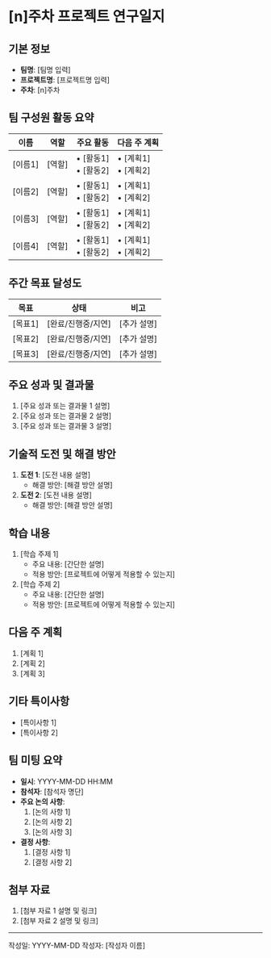 # [n]주차 프로젝트 연구일지

## 기본 정보

- **팀명**: [팀명 입력]
- **프로젝트명**: [프로젝트명 입력]
- **주차**: [n]주차

## 팀 구성원 활동 요약

| 이름    | 역할   | 주요 활동                | 다음 주 계획             |
| ------- | ------ | ------------------------ | ------------------------ |
| [이름1] | [역할] | • [활동1] <br> • [활동2] | • [계획1] <br> • [계획2] |
| [이름2] | [역할] | • [활동1] <br> • [활동2] | • [계획1] <br> • [계획2] |
| [이름3] | [역할] | • [활동1] <br> • [활동2] | • [계획1] <br> • [계획2] |
| [이름4] | [역할] | • [활동1] <br> • [활동2] | • [계획1] <br> • [계획2] |

## 주간 목표 달성도

| 목표    | 상태               | 비고        |
| ------- | ------------------ | ----------- |
| [목표1] | [완료/진행중/지연] | [추가 설명] |
| [목표2] | [완료/진행중/지연] | [추가 설명] |
| [목표3] | [완료/진행중/지연] | [추가 설명] |

## 주요 성과 및 결과물

1. [주요 성과 또는 결과물 1 설명]
2. [주요 성과 또는 결과물 2 설명]
3. [주요 성과 또는 결과물 3 설명]

## 기술적 도전 및 해결 방안

1. **도전 1**: [도전 내용 설명]
   - 해결 방안: [해결 방안 설명]
2. **도전 2**: [도전 내용 설명]
   - 해결 방안: [해결 방안 설명]

## 학습 내용

1. [학습 주제 1]
   - 주요 내용: [간단한 설명]
   - 적용 방안: [프로젝트에 어떻게 적용할 수 있는지]
2. [학습 주제 2]
   - 주요 내용: [간단한 설명]
   - 적용 방안: [프로젝트에 어떻게 적용할 수 있는지]

## 다음 주 계획

1. [계획 1]
2. [계획 2]
3. [계획 3]

## 기타 특이사항

- [특이사항 1]
- [특이사항 2]

## 팀 미팅 요약

- **일시**: YYYY-MM-DD HH:MM
- **참석자**: [참석자 명단]
- **주요 논의 사항**:
  1. [논의 사항 1]
  2. [논의 사항 2]
  3. [논의 사항 3]
- **결정 사항**:
  1. [결정 사항 1]
  2. [결정 사항 2]

## 첨부 자료

1. [첨부 자료 1 설명 및 링크]
2. [첨부 자료 2 설명 및 링크]

---

작성일: YYYY-MM-DD
작성자: [작성자 이름]

